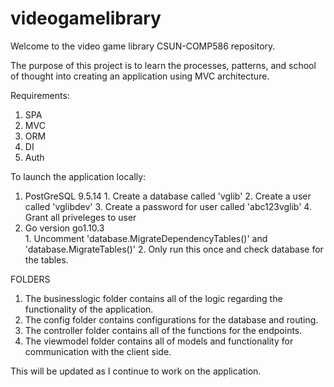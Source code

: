 # videogamelibrary

Welcome to the video game library CSUN-COMP586 repository.

The purpose of this project is to learn the processes, patterns, and
school of thought into creating an application using MVC architecture.

Requirements:
  1.  SPA
  2.  MVC
  3.  ORM
  4.  DI
  5.  Auth

To launch the application locally:
  1.  PostGreSQL 9.5.14
    1.  Create a database called 'vglib'
    2.  Create a user called 'vglibdev'
    3.  Create a password for user called 'abc123vglib'
    4.  Grant all priveleges to user
  2.  Go version go1.10.3    
    1.  Uncomment 'database.MigrateDependencyTables()' and 'database.MigrateTables()'
    2.  Only run this once and check database for the tables.

FOLDERS
  1.  The businesslogic folder contains all of the logic regarding the functionality of the application.
  2.  The config folder contains configurations for the database and routing.
  3.  The controller folder contains all of the functions for the endpoints.
  4.  The viewmodel folder contains all of models and functionality for communication with the client side.  

This will be updated as I continue to work on the application.
